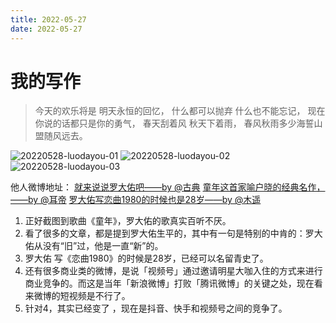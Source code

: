 ```yaml
---
title: 2022-05-27
date: 2022-05-27
---
```


# 我的写作

>  今天的欢乐将是 明天永恒的回忆，
> 什么都可以抛弃 什么也不能忘记，
> 现在你说的话都只是你的勇气，
> 春天刮着风 秋天下着雨，
> 春风秋雨多少海誓山盟随风远去。

![20220528-luodayou-01](http://images.iotop.work/uPic/20220528-luodayou-01.jpg)
![20220528-luodayou-02](http://images.iotop.work/uPic/20220528-luodayou-02.jpg)
![20220528-luodayou-03](http://images.iotop.work/uPic/20220528-luodayou-03.jpg)

他人微博地址：
[就来说说罗大佑吧——by @古典](https://weibo.com/1258941120/LuZ5MezUb)
[童年这首家喻户晓的经典名作，——by @耳帝](https://weibo.com/1344386244/LuO5n9mpy)
[罗大佑写恋曲1980的时候也是28岁——by @木遥](https://weibo.com/1644684112/Lv18GA8Ec)

1. 正好截图到歌曲《童年》，罗大佑的歌真实百听不厌。
2. 看了很多的文章，都是提到罗大佑生平的，其中有一句是特别的中肯的：罗大佑从没有“旧”过，他是一直“新”的。
3. 罗大佑 写《恋曲1980》的时候是28岁，已经可以名留青史了。
4. 还有很多商业类的微博，是说「视频号」通过邀请明星大咖入住的方式来进行商业竞争的。而这是当年「新浪微博」打败「腾讯微博」的关键之处，现在看来微博的短视频是不行了。
5. 针对4，其实已经变了 ，现在是抖音、快手和视频号之间的竞争了。